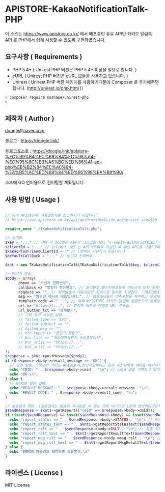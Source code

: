 # APISTORE-KakaoNotificationTalk-PHP
이 소스는 https://www.apistore.co.kr/ 에서 배포중인 유료 API인 카카오 알림톡 API 를 PHP에서 쉽게 사용할 수 있도록 구현하였습니다.


## 요구사항 ( Requirements )

* PHP 5.4+ ( Unirest PHP 버젼은 PHP 5.4+ 이상을 필요로 합니다. )
* cURL ( Unirest PHP 버젼은 cURL 모듈을 사용하고 있습니다. )
* Unirest ( Unirest PHP 버젼 패키지를 사용하기때문에 Composer 로 추가해주면 됩니다. (http://unirest.io/php.html ))

```sh
> composer require mashape/unirest-php
>
```

## 제작자 ( Author )

doogle@naver.com

블로그 : https://doogle.link/

블로그포스트 : https://doogle.link/apistore-%EC%B9%B4%EC%B9%B4%EC%98%A4-%EC%95%8C%EB%A6%BC%ED%86%A1-api-php%EB%B2%84%EC%A0%84-%EA%B5%AC%ED%98%84%ED%95%98%EA%B8%B0/

추후에 GO 언어용으로 컨버팅할 계획입니다.


## 사용 방법 ( Usage )

```php

// 아래 APIStore 사용설명서를 참고하시기 바랍니다.
// https://www.apistore.co.kr/api/apiProviderGuide.do?service_seq=558 

require_once "./TKakaoNotificationTalk.php";

// 초기화.
$key = "..." // 구매 시 발급받은 Key의 코드값을 헤더 “x-waple-authorization”의 값으로 설정
$clientId = "..." // {client_id} 는 API스토어에 가입한 후 해당 API를 사용(구매) 신청한 ID.
$kakaoPlusFriendClientId = "" // (현재는 사용하지 않습니다.)
$defaultCallBack = "..." // 발신자 전화번호

$knt = new TKakaoNotificationTalk\TKakaoNotificationTalk($key, $clientId, $kakaoPlusFriendClientId, $defaultCallBack);

// 메시지 발송.
$body = array(
      phone => "수신자 전화번호",
      callback => "발진자 전화번호", // 발신번호 발신자번호등록 기능으로 먼저 등록해야 메시지발송이 가능합니다.
      reqdate => "", // 예약발송시 다음과같은 형식으로 일시를 지정한다. "20160517000000", 비워두면 즉시발송.
      msg => "발송할 메시지 내용입니다.", // 템플릿내용과 변수부분을 제외하고 동일해야합니다.
      template_code => "...", // 미리 APISTORE 카카오 알림톡 템플릿으로 등록승인된 템플릿의 코드값
      url => "https://...", // 알림톡 버튼에 연결할 URL 주소값.
      url_button_txt => "상세보기",
      // 그외 추가 가능한 값들...
      // failed_type => "LMS",
      // failed_subject => "",
      // failed_msg => "",
      // btn_types => "웹링크,웹링크",
      // btn_txts => "숙소예약확인서,숙소홈페이지",
      // btn_urls1 => "https://...",
      // btn_urls2 => "https://..."
);
$response = $knt->postMessage($body);
if ($response->body->result_message == 'OK') {
  // 정상 발송. (이것의 의미는 API호출이.정상적일뿐이고 실제 수신자에게 제대로 메시지가전달되었는지는 발송결과확인을 해야 알 수 있다.)
  echo "CMID: " . $response->body->cmid . "\n"; // cmid 값을 기억하고 있다가 발송결과 확인할 때 사용하면 된다.
  echo "OK.\n";
} else {
  // ERROR 발송 실패.
  echo "RESULT MESSAGE: " . $response->body->result_message ."\n";
  echo "RESULT CODE: " . $response->body->result_code ."\n";
}

// 발송결과 확인. (발송결과는 발송후 즉시받을 수 있는 것이 아니므로 1분에 한번씩이라든지 주기적으로 확인해야 합니다.)
$sendResponse = $knt1->getReport(["cmid" => $response->body->cmid]);
if (isset($sendResponse) && isset($sendResponse->body) && isset($sendResponse->body->CMID) && $sendResponse->body->CMID != "" && $sendResponse->body->CMID != "result is null") {
  echo "report_status => " . $sendResponse->body->STATUS . "\n"; // 발송상태 1: 발송대기 2: 전송완료 3: >결과수신완료
  echo "report_status_text => " . $knt1->getReportStatusText($sendResponse->body->STATUS) . "\n"; // 발송상태 텍스트
  echo "report_rslt => " . $sendResponse->body->RSLT . "\n"; // 최종 카카오알림톡 결과수신
  echo "report_rslt_text => " . $knt1->getReportResultText($sendResponse->body->RSLT) . "\n"; // 최종 카카오알림톡 결과수신 텍스트
  echo "report_msg_rslt => " . $sendResponse->body->msg_rslt . "\n"; // 최종 카카오알림톡 실패 시 메시지 결과수신
  echo "report_msg_rslt_text => " . $knt1->getReportMsgResultText($sendResponse->body->msg_rslt) . "\n"; // 최종 카카오알림톡 실패 시 메시지 결과수신 텍스트
} else {
  echo "ERROR 발송결과 확인도중 오류발생.\n"
}

```


## 라이센스 ( License )

MIT License
